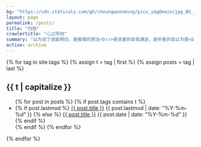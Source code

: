 ```yaml
---
bg: "https://cdn.staticaly.com/gh/cheungwoonming/picx_img@main/jpg_BG_img/bg_archive.jpg"
layout: page
permalink: /posts/
title: "归档"
crawlertitle: "心之所向"
summary: "以为说了就能明白，是傲慢的想法<br/>是说者的自我满足，是听者的自以为是<br/>并不是所有事，都能通过解释让人理解"
active: archive
---
```


{% for tag in site.tags %}
  {% assign t = tag | first %}
  {% assign posts = tag | last %}

  <h2 class="category-key" id="{{ t | downcase }}">{{ t | capitalize }}</h2>

  <ul class="year">
    {% for post in posts %}
      {% if post.tags contains t %}
        <li>
          {% if post.lastmod %}
            <a href="{{ post.url }}">{{ post.title }}</a>
            <span class="date">{{ post.lastmod | date: "%Y-%m-%d"  }}</span>
          {% else %}
            <a href="{{ post.url }}">{{ post.title }}</a>
            <span class="date">{{ post.date | date: "%Y-%m-%d"  }}</span>
          {% endif %}
        </li>
      {% endif %}
    {% endfor %}
  </ul>

{% endfor %}
